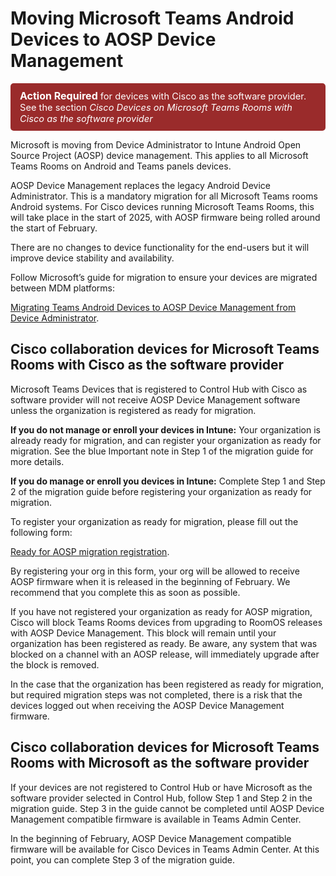 # Moving Microsoft Teams Android Devices to AOSP Device Management

<!--
> [!CAUTION]
> Action required for devices with Cisco as the software provider. See the section Cisco collaboration devices for Microsoft Teams Rooms with Cisco as the software provider.-->

<div style="background-color: #9a2b2b;padding: 10px 15px;border-radius: 5px;font-size: 11pt;color: white;">
  <b style="font-size: 12pt;">Action Required</b> for devices with Cisco as the software provider. See the section <i>Cisco Devices on Microsoft Teams Rooms with Cisco as the software provider</i>
  </div>  


Microsoft is moving from Device Administrator to Intune Android Open Source Project (AOSP) device management. This applies to all Microsoft Teams Rooms on Android and Teams panels devices.

AOSP Device Management replaces the legacy Android Device Administrator. This is a mandatory migration for all Microsoft Teams rooms Android systems. For Cisco devices running Microsoft Teams Rooms, this will take place in the start of 2025, with AOSP firmware being rolled around the start of February.

There are no changes to device functionality for the end-users but it will improve device stability and availability.

Follow Microsoft’s guide for migration to ensure your devices are migrated between MDM platforms:

[Migrating Teams Android Devices to AOSP Device Management from Device Administrator](https://learn.microsoft.com/MicrosoftTeams/rooms/android-migration-guide). 

## Cisco collaboration devices for Microsoft Teams Rooms with Cisco as the software provider

Microsoft Teams Devices that is registered to Control Hub with Cisco as software provider will not receive AOSP Device Management software unless the organization is registered as ready for migration.

**If you do not manage or enroll your devices in Intune:** Your organization is already ready for migration, and can register your organization as ready for migration. See the blue Important note in Step 1 of the migration guide for more details.

**If you do manage or enroll you devices in Intune:** Complete Step 1 and Step 2 of the migration guide before registering your organization as ready for migration.

To register your organization as ready for migration, please fill out the following form:

[Ready for AOSP migration registration](https://ciscocx.qualtrics.com/jfe/form/SV_eWIgDZWDYexwS3k).

By registering your org in this form, your org will be allowed to receive AOSP firmware when it is released in the beginning of February. We recommend that you complete this as soon as possible. 

If you have not registered your organization as ready for AOSP migration, Cisco will block Teams Rooms devices from upgrading to RoomOS releases with AOSP Device Management. This block will remain until your organization has been registered as ready. Be aware, any system that was blocked on a channel with an AOSP release, will immediately upgrade after the block is removed.

In the case that the organization has been registered as ready for migration, but required migration steps was not completed, there is a risk that the devices logged out when receiving the AOSP Device Management firmware.

## Cisco collaboration devices for Microsoft Teams Rooms with Microsoft as the software provider

If your devices are not registered to Control Hub or have Microsoft as the software provider selected in Control Hub, follow Step 1 and Step 2 in the migration guide. Step 3 in the guide cannot be completed until AOSP Device Management compatible firmware is available in Teams Admin Center.

In the beginning of February, AOSP Device Management compatible firmware will be available for Cisco Devices in Teams Admin Center. At this point, you can complete Step 3 of the migration guide. 
